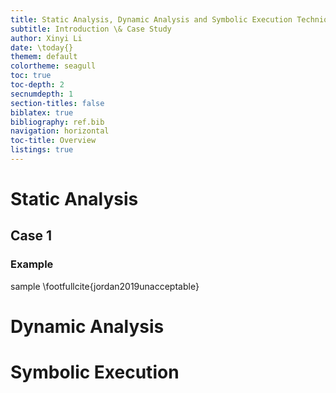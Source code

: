 ```yaml
---
title: Static Analysis, Dynamic Analysis and Symbolic Execution Techniques Applied to Security
subtitle: Introduction \& Case Study
author: Xinyi Li
date: \today{}
themem: default
colortheme: seagull
toc: true
toc-depth: 2
secnumdepth: 1
section-titles: false
biblatex: true
bibliography: ref.bib
navigation: horizontal
toc-title: Overview
listings: true
---
```


# Static Analysis

## Case 1 

### Example

sample \footfullcite{jordan2019unacceptable}

# Dynamic Analysis

# Symbolic Execution


